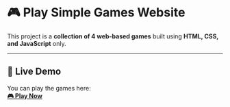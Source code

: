 # 🎮 Play Simple Games Website

This project is a **collection of 4 web-based games** built using **HTML, CSS, and JavaScript** only.  

---


## 🚀 Live Demo

You can play the games here:  
[**🎮 Play Now**](https://play-simple-games.onrender.com/)

